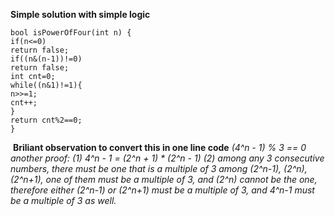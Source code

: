 **Simple solution with simple logic**
```
bool isPowerOfFour(int n) {
if(n<=0)
return false;
if((n&(n-1))!=0)
return false;
int cnt=0;
while((n&1)!=1){
n>>=1;
cnt++;
}
return cnt%2==0;
}
```
​
**Briliant observation to convert this in one line code**
*(4^n - 1) % 3 == 0
another proof:
(1) 4^n - 1 = (2^n + 1) * (2^n - 1)
(2) among any 3 consecutive numbers, there must be one that is a multiple of 3
among (2^n-1), (2^n), (2^n+1), one of them must be a multiple of 3, and (2^n) cannot be the one, therefore either (2^n-1) or (2^n+1) must be a multiple of 3, and 4^n-1 must be a multiple of 3 as well.*
​